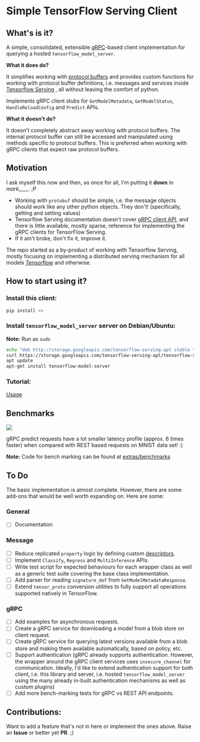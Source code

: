 # Simple TensorFlow Serving Client

## What's is it?

A simple, consolidated, extensible [gRPC](https://grpc.io/)-based client implementation for querying a hosted `tensorflow_model_server`.

**What it does do?**

It simplifies working with [protocol buffers](https://developers.google.com/protocol-buffers/) and provides custom functions for working with protocol buffer definitions, i.e. messages and services inside [Tensorflow Serving](https://www.tensorflow.org/tfx/guide/serving) , all without leaving the comfort of python. 

Implements gRPC client stubs for `GetModelMetadata`, `GetModelStatus`, `HandleReloadConfig` and `Predict` APIs. 

**What it doesn't do?**

It doesn't completely abstract away working with protocol buffers. The internal protocol buffer can still be accessed and manipulated using methods specific to protocol buffers. This is preferred when working with gRPC clients that expect raw protocol buffers.

## Motivation

I ask myself this now and then, so once for all, I'm putting it **down** in *mark____*.  ;P

- Working with `protobuf` should be simple, i.e. the message objects should work like any other python objects. They don't! (specifically, getting and setting values)
- Tensorflow Serving documentation doesn't cover [gRPC client API](https://github.com/tensorflow/serving/tree/master/tensorflow_serving/apis), and there is little available, mostly sparse, reference for implementing the gRPC clients for TensorFlow Serving.
- If it ain't broke, don't fix it, improve it.

The repo started as a by-product of working with Tensorflow Serving, mostly focusing on implementing a distributed serving mechanism for all models [Tensorflow](https://www.tensorflow.org/) and otherwise.

## How to start using it?

### Install this client:

```bash
pip install <>
```

### Install `tensorflow_model_server` server on Debian/Ubuntu:

**Note:** Run as `sudo`

```bash
echo "deb http://storage.googleapis.com/tensorflow-serving-apt stable tensorflow-model-server tensorflow-model-server-universal" | tee /etc/apt/sources.list.d/tensorflow-serving.list && \
curl https://storage.googleapis.com/tensorflow-serving-apt/tensorflow-serving.release.pub.gpg | apt-key add -
apt update
apt-get install tensorflow-model-server
```

### Tutorial:

[Usage](https://github.com/jagans94/stfsclient/blob/master/extras/tutorial/tutorial.ipynb)

## Benchmarks

 ![](https://github.com/jagans94/stfsclient/blob/master/docs/latency_profile_mnist.png)

gRPC predict requests have a lot smaller latency profile (approx. 6 times faster) when compared with REST based requests on MNIST data set! :)

**Note:** Code for bench marking can be found at  [extras/benchmarks](https://github.com/jagans94/stfsclient/tree/master/extras/benchmarks)

## To Do

The basic implementation is almost complete. However, there are some add-ons that would be well worth expanding on. Here are some:

### General

- [ ] Documentation

### Message

- [ ] Reduce replicated `property` logic by defining custom [descriptors](https://docs.python.org/3/howto/descriptor.html).
- [ ] Implement `Classify`,  `Regress` and `MultiInference` APIs.
- [ ] Write test script for expected behaviours for each wrapper class as well as a generic test suite covering the base class implementation.
- [ ] Add parser for reading `signature_def` from  `GetModelMetadataResponse`.
- [ ] Extend `tensor_proto` conversion utilities to fully support all operations supported natively in TensorFlow.

### gRPC

- [ ] Add examples for asynchronous requests.
- [ ] Create a gRPC service for downloading a model from a blob store on client request. 
- [ ] Create  gRPC service for querying latest versions available from a blob store and making them available automatically, based on policy, etc.
- [ ] Support authentication (gRPC already supports authentication. However, the wrapper around the gRPC client services uses `insecure_channel` for communication. Ideally, I'd like to extend authentication support for  both client, i.e. this library and server, i.e. hosted  `tensorflow_model_server` using the many already in-built authentication mechanisms as well as custom plugins)
- [ ] Add more bench-marking tests for gRPC vs REST API endpoints.

## Contributions:

Want to add a feature that's not in here or implement the ones above. Raise an **Issue** or better yet **PR**. ;)
